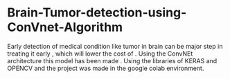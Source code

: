 # Brain-Tumor-detection-using-ConVnet-Algorithm
Early detection of medical condition like tumor in brain can be major step in treating it early , which will lower the cost of  . Using the ConvNEt architecture this model has been made . Using the libraries of KERAS and OPENCV and the project was made in the google colab environment.

